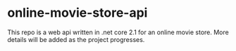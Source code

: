 # online-movie-store-api
This repo is a web api written in .net core 2.1 for an online movie store.
More details will be added as the project progresses. 
